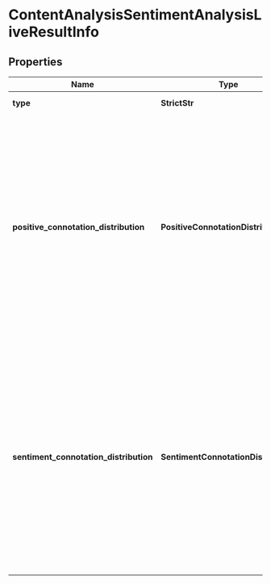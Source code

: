# ContentAnalysisSentimentAnalysisLiveResultInfo


## Properties

| Name | Type | Description | Notes |
|------------ | ------------- | ------------- | -------------|
**type** | **StrictStr** | type of element |[optional]|
**positive_connotation_distribution** | **PositiveConnotationDistribution** | citation distribution by sentiment connotation types<br>contains objects with citation counts and relevant data distributed by types of sentiments (sentiment polarity);<br>possible sentiment connotation types: positive, negative, neutral |[optional]|
**sentiment_connotation_distribution** | **SentimentConnotationDistribution** | citation distribution by sentiment connotations<br>contains objects with citation counts and relevant data distributed by sentiments (emotional reactions);<br>possible sentiment connotation types: anger, happiness, love, sadness, share, fun |[optional]|